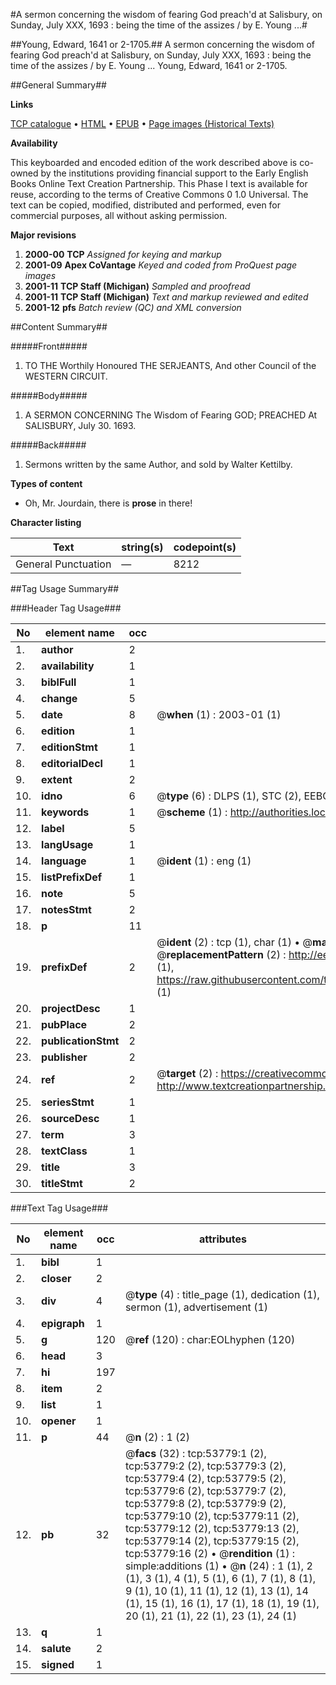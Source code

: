 #A sermon concerning the wisdom of fearing God preach'd at Salisbury, on Sunday, July XXX, 1693 : being the time of the assizes / by E. Young ...#

##Young, Edward, 1641 or 2-1705.##
A sermon concerning the wisdom of fearing God preach'd at Salisbury, on Sunday, July XXX, 1693 : being the time of the assizes / by E. Young ...
Young, Edward, 1641 or 2-1705.

##General Summary##

**Links**

[TCP catalogue](http://www.ota.ox.ac.uk/tcp/)  • 
[HTML](http://tei.it.ox.ac.uk/tcp/Texts-HTML/free/A67/A67824.html)  • 
[EPUB](http://tei.it.ox.ac.uk/tcp/Texts-EPUB/free/A67/A67824.epub) • 
[Page images (Historical Texts)](https://data.historicaltexts.jisc.ac.uk/view?pubId=eebo-12087611e&pageId=eebo-12087611e-53779-1)

**Availability**

This keyboarded and encoded edition of the
	       work described above is co-owned by the institutions
	       providing financial support to the Early English Books
	       Online Text Creation Partnership. This Phase I text is
	       available for reuse, according to the terms of Creative
	       Commons 0 1.0 Universal. The text can be copied,
	       modified, distributed and performed, even for
	       commercial purposes, all without asking permission.

**Major revisions**

1. __2000-00__ __TCP__ *Assigned for keying and markup*
1. __2001-09__ __Apex CoVantage__ *Keyed and coded from ProQuest page images*
1. __2001-11__ __TCP Staff (Michigan)__ *Sampled and proofread*
1. __2001-11__ __TCP Staff (Michigan)__ *Text and markup reviewed and edited*
1. __2001-12__ __pfs__ *Batch review (QC) and XML conversion*

##Content Summary##

#####Front#####

1. TO THE Worthily Honoured THE SERJEANTS, And other Council of the WESTERN CIRCUIT.

#####Body#####

1. A SERMON CONCERNING The Wisdom of Fearing GOD; PREACHED At SALISBURY, July 30. 1693.

#####Back#####

1. Sermons written by the same Author, and sold by Walter Kettilby.

**Types of content**

  * Oh, Mr. Jourdain, there is **prose** in there!

**Character listing**


|Text|string(s)|codepoint(s)|
|---|---|---|
|General Punctuation|—|8212|

##Tag Usage Summary##

###Header Tag Usage###

|No|element name|occ|attributes|
|---|---|---|---|
|1.|__author__|2||
|2.|__availability__|1||
|3.|__biblFull__|1||
|4.|__change__|5||
|5.|__date__|8| @__when__ (1) : 2003-01 (1)|
|6.|__edition__|1||
|7.|__editionStmt__|1||
|8.|__editorialDecl__|1||
|9.|__extent__|2||
|10.|__idno__|6| @__type__ (6) : DLPS (1), STC (2), EEBO-CITATION (1), OCLC (1), VID (1)|
|11.|__keywords__|1| @__scheme__ (1) : http://authorities.loc.gov/ (1)|
|12.|__label__|5||
|13.|__langUsage__|1||
|14.|__language__|1| @__ident__ (1) : eng (1)|
|15.|__listPrefixDef__|1||
|16.|__note__|5||
|17.|__notesStmt__|2||
|18.|__p__|11||
|19.|__prefixDef__|2| @__ident__ (2) : tcp (1), char (1)  •  @__matchPattern__ (2) : ([0-9\-]+):([0-9IVX]+) (1), (.+) (1)  •  @__replacementPattern__ (2) : http://eebo.chadwyck.com/downloadtiff?vid=$1&page=$2 (1), https://raw.githubusercontent.com/textcreationpartnership/Texts/master/tcpchars.xml#$1 (1)|
|20.|__projectDesc__|1||
|21.|__pubPlace__|2||
|22.|__publicationStmt__|2||
|23.|__publisher__|2||
|24.|__ref__|2| @__target__ (2) : https://creativecommons.org/publicdomain/zero/1.0/ (1), http://www.textcreationpartnership.org/docs/. (1)|
|25.|__seriesStmt__|1||
|26.|__sourceDesc__|1||
|27.|__term__|3||
|28.|__textClass__|1||
|29.|__title__|3||
|30.|__titleStmt__|2||


###Text Tag Usage###

|No|element name|occ|attributes|
|---|---|---|---|
|1.|__bibl__|1||
|2.|__closer__|2||
|3.|__div__|4| @__type__ (4) : title_page (1), dedication (1), sermon (1), advertisement (1)|
|4.|__epigraph__|1||
|5.|__g__|120| @__ref__ (120) : char:EOLhyphen (120)|
|6.|__head__|3||
|7.|__hi__|197||
|8.|__item__|2||
|9.|__list__|1||
|10.|__opener__|1||
|11.|__p__|44| @__n__ (2) : 1 (2)|
|12.|__pb__|32| @__facs__ (32) : tcp:53779:1 (2), tcp:53779:2 (2), tcp:53779:3 (2), tcp:53779:4 (2), tcp:53779:5 (2), tcp:53779:6 (2), tcp:53779:7 (2), tcp:53779:8 (2), tcp:53779:9 (2), tcp:53779:10 (2), tcp:53779:11 (2), tcp:53779:12 (2), tcp:53779:13 (2), tcp:53779:14 (2), tcp:53779:15 (2), tcp:53779:16 (2)  •  @__rendition__ (1) : simple:additions (1)  •  @__n__ (24) : 1 (1), 2 (1), 3 (1), 4 (1), 5 (1), 6 (1), 7 (1), 8 (1), 9 (1), 10 (1), 11 (1), 12 (1), 13 (1), 14 (1), 15 (1), 16 (1), 17 (1), 18 (1), 19 (1), 20 (1), 21 (1), 22 (1), 23 (1), 24 (1)|
|13.|__q__|1||
|14.|__salute__|2||
|15.|__signed__|1||
